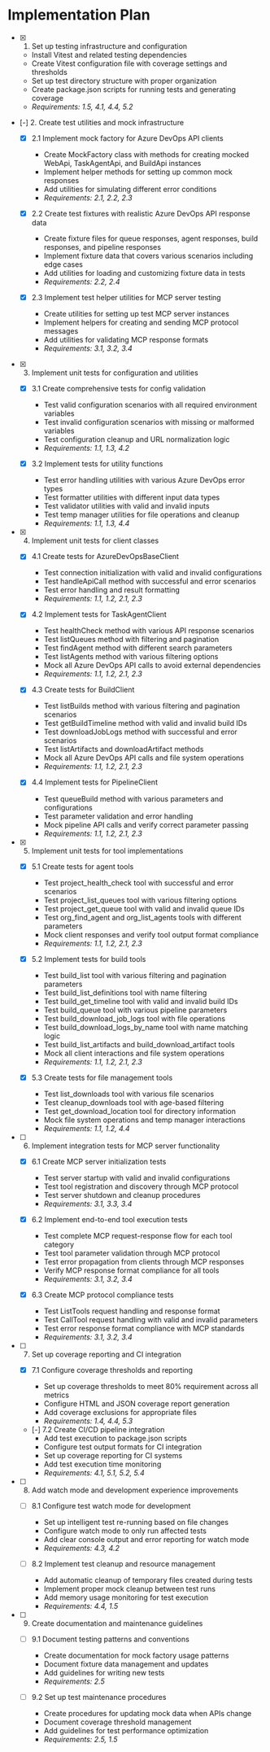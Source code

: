 # Implementation Plan

- [x] 1. Set up testing infrastructure and configuration

  - Install Vitest and related testing dependencies
  - Create Vitest configuration file with coverage settings and thresholds
  - Set up test directory structure with proper organization
  - Create package.json scripts for running tests and generating coverage
  - _Requirements: 1.5, 4.1, 4.4, 5.2_

- [-] 2. Create test utilities and mock infrastructure

  - [x] 2.1 Implement mock factory for Azure DevOps API clients

    - Create MockFactory class with methods for creating mocked WebApi, TaskAgentApi, and BuildApi instances
    - Implement helper methods for setting up common mock responses
    - Add utilities for simulating different error conditions
    - _Requirements: 2.1, 2.2, 2.3_

  - [x] 2.2 Create test fixtures with realistic Azure DevOps API response data

    - Create fixture files for queue responses, agent responses, build responses, and pipeline responses
    - Implement fixture data that covers various scenarios including edge cases
    - Add utilities for loading and customizing fixture data in tests
    - _Requirements: 2.2, 2.4_

  - [x] 2.3 Implement test helper utilities for MCP server testing
    - Create utilities for setting up test MCP server instances
    - Implement helpers for creating and sending MCP protocol messages
    - Add utilities for validating MCP response formats
    - _Requirements: 3.1, 3.2, 3.4_

- [x] 3. Implement unit tests for configuration and utilities

  - [x] 3.1 Create comprehensive tests for config validation

    - Test valid configuration scenarios with all required environment variables
    - Test invalid configuration scenarios with missing or malformed variables
    - Test configuration cleanup and URL normalization logic
    - _Requirements: 1.1, 1.3, 4.2_

  - [x] 3.2 Implement tests for utility functions
    - Test error handling utilities with various Azure DevOps error types
    - Test formatter utilities with different input data types
    - Test validator utilities with valid and invalid inputs
    - Test temp manager utilities for file operations and cleanup
    - _Requirements: 1.1, 1.3, 4.4_

- [x] 4. Implement unit tests for client classes

  - [x] 4.1 Create tests for AzureDevOpsBaseClient

    - Test connection initialization with valid and invalid configurations
    - Test handleApiCall method with successful and error scenarios
    - Test error handling and result formatting
    - _Requirements: 1.1, 1.2, 2.1, 2.3_

  - [x] 4.2 Implement tests for TaskAgentClient

    - Test healthCheck method with various API response scenarios
    - Test listQueues method with filtering and pagination
    - Test findAgent method with different search parameters
    - Test listAgents method with various filtering options
    - Mock all Azure DevOps API calls to avoid external dependencies
    - _Requirements: 1.1, 1.2, 2.1, 2.3_

  - [x] 4.3 Create tests for BuildClient

    - Test listBuilds method with various filtering and pagination scenarios
    - Test getBuildTimeline method with valid and invalid build IDs
    - Test downloadJobLogs method with successful and error scenarios
    - Test listArtifacts and downloadArtifact methods
    - Mock all Azure DevOps API calls and file system operations
    - _Requirements: 1.1, 1.2, 2.1, 2.3_

  - [x] 4.4 Implement tests for PipelineClient
    - Test queueBuild method with various parameters and configurations
    - Test parameter validation and error handling
    - Mock pipeline API calls and verify correct parameter passing
    - _Requirements: 1.1, 1.2, 2.1, 2.3_

- [x] 5. Implement unit tests for tool implementations

  - [x] 5.1 Create tests for agent tools

    - Test project_health_check tool with successful and error scenarios
    - Test project_list_queues tool with various filtering options
    - Test project_get_queue tool with valid and invalid queue IDs
    - Test org_find_agent and org_list_agents tools with different parameters
    - Mock client responses and verify tool output format compliance
    - _Requirements: 1.1, 1.2, 2.1, 2.3_

  - [x] 5.2 Implement tests for build tools

    - Test build_list tool with various filtering and pagination parameters
    - Test build_list_definitions tool with name filtering
    - Test build_get_timeline tool with valid and invalid build IDs
    - Test build_queue tool with various pipeline parameters
    - Test build_download_job_logs tool with file operations
    - Test build_download_logs_by_name tool with name matching logic
    - Test build_list_artifacts and build_download_artifact tools
    - Mock all client interactions and file system operations
    - _Requirements: 1.1, 1.2, 2.1, 2.3_

  - [x] 5.3 Create tests for file management tools
    - Test list_downloads tool with various file scenarios
    - Test cleanup_downloads tool with age-based filtering
    - Test get_download_location tool for directory information
    - Mock file system operations and temp manager interactions
    - _Requirements: 1.1, 1.2, 4.4_

- [ ] 6. Implement integration tests for MCP server functionality

  - [x] 6.1 Create MCP server initialization tests

    - Test server startup with valid and invalid configurations
    - Test tool registration and discovery through MCP protocol
    - Test server shutdown and cleanup procedures
    - _Requirements: 3.1, 3.3, 3.4_

  - [x] 6.2 Implement end-to-end tool execution tests

    - Test complete MCP request-response flow for each tool category
    - Test tool parameter validation through MCP protocol
    - Test error propagation from clients through MCP responses
    - Verify MCP response format compliance for all tools
    - _Requirements: 3.1, 3.2, 3.4_

  - [x] 6.3 Create MCP protocol compliance tests
    - Test ListTools request handling and response format
    - Test CallTool request handling with valid and invalid parameters
    - Test error response format compliance with MCP standards
    - _Requirements: 3.1, 3.2, 3.4_

- [ ] 7. Set up coverage reporting and CI integration

  - [x] 7.1 Configure coverage thresholds and reporting

    - Set up coverage thresholds to meet 80% requirement across all metrics
    - Configure HTML and JSON coverage report generation
    - Add coverage exclusions for appropriate files
    - _Requirements: 1.4, 4.4, 5.3_

  - [-] 7.2 Create CI/CD pipeline integration
    - Add test execution to package.json scripts
    - Configure test output formats for CI integration
    - Set up coverage reporting for CI systems
    - Add test execution time monitoring
    - _Requirements: 4.1, 5.1, 5.2, 5.4_

- [ ] 8. Add watch mode and development experience improvements

  - [ ] 8.1 Configure test watch mode for development

    - Set up intelligent test re-running based on file changes
    - Configure watch mode to only run affected tests
    - Add clear console output and error reporting for watch mode
    - _Requirements: 4.3, 4.2_

  - [ ] 8.2 Implement test cleanup and resource management
    - Add automatic cleanup of temporary files created during tests
    - Implement proper mock cleanup between test runs
    - Add memory usage monitoring for test execution
    - _Requirements: 4.4, 1.5_

- [ ] 9. Create documentation and maintenance guidelines

  - [ ] 9.1 Document testing patterns and conventions

    - Create documentation for mock factory usage patterns
    - Document fixture data management and updates
    - Add guidelines for writing new tests
    - _Requirements: 2.5_

  - [ ] 9.2 Set up test maintenance procedures
    - Create procedures for updating mock data when APIs change
    - Document coverage threshold management
    - Add guidelines for test performance optimization
    - _Requirements: 2.5, 1.5_
